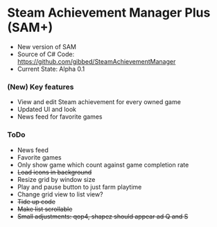 # Steam Achievement Manager Plus (SAM+)
- New version of SAM
- Source of C# Code: https://github.com/gibbed/SteamAchievementManager
- Current State: Alpha 0.1

### (New) Key features
- View and edit Steam achievement for every owned game
- Updated UI and look
- News feed for favorite games

### ToDo
- News feed
- Favorite games
- Only show game which count against game completion rate
- ~~Load icons in background~~
- Resize grid by window size
- Play and pause button to just farm playtime
- Change grid view to list view?
- ~~Tide up code~~
- ~~Make list scrollable~~
- ~~Small adjustments: qop4, shapez should appear ad Q and S~~

